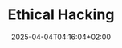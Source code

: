 ---
weight: 999
title: "Ethical Hacking"
description: "[Database](./ethical-hacking/database) • [Misc](./ethical-hacking/misc) • [Network](./ethical-hacking/network) • [Operating Systems](./ethical-hacking/operating-systems) • [Theory](./ethical-hacking/theory)"
icon: "dns"
date: "2025-04-04T04:16:04+02:00"
lastmod: "2025-04-04T04:16:04+02:00"
toc: false
---